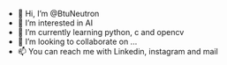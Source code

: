 - 👋 Hi, I’m @BtuNeutron
- 👀 I’m interested in AI
- 🌱 I’m currently learning python, c and opencv
- 💞️ I’m looking to collaborate on ...
- 📫 You can reach me with Linkedin, instagram and mail
<!---
BtuNeutron/BtuNeutron is a ✨ special ✨ repository because its `README.md` (this file) appears on your GitHub profile.
You can click the Preview link to take a look at your changes.
--->
